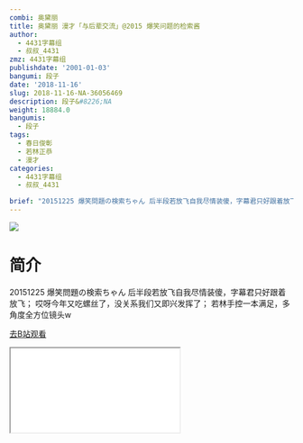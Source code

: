 ```yaml
---
combi: 奥黛丽
title: 奥黛丽 漫才「与后辈交流」@2015 爆笑问题的检索酱
author:
  - 4431字幕组
  - 叔叔_4431
zmz: 4431字幕组
publishdate: '2001-01-03'
bangumi: 段子
date: '2018-11-16'
slug: 2018-11-16-NA-36056469
description: 段子&#8226;NA
weight: 18884.0
bangumis:
  - 段子
tags:
  - 春日俊彰
  - 若林正恭
  - 漫才
categories:
  - 4431字幕组
  - 叔叔_4431

brief: "20151225 爆笑問題の検索ちゃん 后半段若放飞自我尽情装傻，字幕君只好跟着放飞； 哎呀今年又吃螺丝了，没关系我们又即兴发挥了； 若林手控一本满足，多角度全方位镜头w"
---
```

![](https://i.imgur.com/8u7RydA.jpg)
# 简介  
20151225 爆笑問題の検索ちゃん
后半段若放飞自我尽情装傻，字幕君只好跟着放飞；
哎呀今年又吃螺丝了，没关系我们又即兴发挥了；
若林手控一本满足，多角度全方位镜头w  

[去B站观看](https://www.bilibili.com/video/av36056469/)
<div class ="resp-container"><iframe class="testiframe" src="//player.bilibili.com/player.html?aid=36056469"", scrolling="no", allowfullscreen="true" > </iframe></div> 
